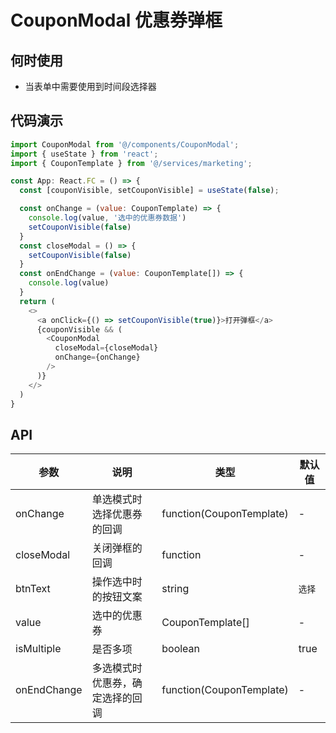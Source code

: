
# CouponModal 优惠券弹框

## 何时使用
- 当表单中需要使用到时间段选择器

## 代码演示

```js
import CouponModal from '@/components/CouponModal';
import { useState } from 'react';
import { CouponTemplate } from '@/services/marketing';

const App: React.FC = () => {
  const [couponVisible, setCouponVisible] = useState(false);

  const onChange = (value: CouponTemplate) => {
    console.log(value, '选中的优惠券数据')
    setCouponVisible(false)
  }
  const closeModal = () => {
    setCouponVisible(false)
  }
  const onEndChange = (value: CouponTemplate[]) => {
    console.log(value)
  }
  return (
    <>
      <a onClick={() => setCouponVisible(true)}>打开弹框</a>
      {couponVisible && (
        <CouponModal
          closeModal={closeModal}
          onChange={onChange}
        />
      )}
    </>
  )
}
```

## API

| 参数 | 说明 | 类型 | 默认值 |
| --- | --- | --- | --- |
| onChange | 单选模式时选择优惠券的回调 | function(CouponTemplate) | - |
| closeModal | 关闭弹框的回调 | function | - |
| btnText | 操作选中时的按钮文案 | string | `选择` |
| value | 选中的优惠券 | CouponTemplate[] | - |
| isMultiple | 是否多项 | boolean | true |
| onEndChange | 多选模式时优惠券，确定选择的回调 | function(CouponTemplate) | - |
